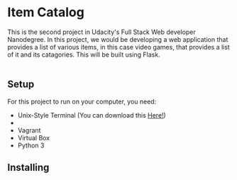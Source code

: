 <h1>Item Catalog</h1> 
This is the second project in Udacity's Full Stack Web developer Nanodegree. In this project, we 
would be developing a web application that provides a list of various items, in this case video
games, that provides a list of it and its catagories. This will be built using Flask.
<br>
<br>

<h2>Setup</h2>
For this project to run on your computer, you need: 
<ul>
  <li>Unix-Style Terminal (You can download this <a href="https://git-scm.com/downloads">Here!</a>)<li>
  <li>Vagrant</li>
  <li>Virtual Box</li>
  <li>Python 3</li> 
  </ul>

<h2>Installing</h2>

